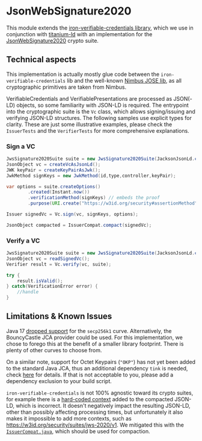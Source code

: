 # JsonWebSignature2020

This module extends the [iron-verifiable-credentials library](https://github.com/filip26/iron-verifiable-credentials),
which we use in conjunction with [titanium-ld](https://github.com/filip26/titanium-json-ld/) with an implementation for
the [JsonWebSignature2020](https://www.w3.org/community/reports/credentials/CG-FINAL-lds-jws2020-20220721) crypto suite.

## Technical aspects

This implementation is actually mostly glue code between the `iron-verifiable-credentials` lib and the
well-known [Nimbus JOSE lib](https://connect2id.com/products/nimbus-jose-jwt), as all cryptographic primitives are taken
from Nimbus.

VerifiableCredentials and VerifiablePresentations are processed as JSON(-LD) objects, so some familiarity with JSON-LD
is required.
The entrypoint into the cryptographic suite is the `Vc` class, which allows signing/issuing and verifying JSON-LD
structures. The following samples use explicit types for clarity. These are just some illustrative examples, please
check the `IssuerTests` and the `VerifierTests` for more comprehensive explanations.

### Sign a VC

```java
JwsSignature2020Suite suite = new JwsSignature2020Suite(JacksonJsonLd.createObjectMapper());
JsonObject vc = createVcAsJsonLd();
JWK keyPair = createKeyPairAsJwk();
JwkMethod signKeys = new JwkMethod(id,type,controller,keyPair);

var options = suite.createOptions()
        .created(Instant.now())
        .verificationMethod(signKeys) // embeds the proof
        .purpose(URI.create("https://w3id.org/security#assertionMethod"));

Issuer signedVc = Vc.sign(vc, signKeys, options);

JsonObject compacted = IssuerCompat.compact(signedVc);
```

### Verify a VC

```java
JwsSignature2020Suite suite = new JwsSignature2020Suite(JacksonJsonLd.createObjectMapper());
JsonObject vc = readSignedVc();
Verifier result = Vc.verify(vc, suite);

try {
    result.isValid();
} catch(VerificationError error) {
    //handle    
}
```

## Limitations & Known Issues

Java 17 [dropped support](https://connect2id.com/products/nimbus-jose-jwt/examples/jwt-with-es256k-signature) for
the `secp256k1` curve. Alternatively, the BouncyCastle JCA provider could be used.
For this implementation, we chose to forego this at the benefit of a smaller library footprint. There is plenty of other
curves to choose from.

On a similar note, support for Octet Keypairs (`"OKP"`) has not yet been added to the standard Java JCA, thus an
additional dependency `tink` is needed,
check [here](https://connect2id.com/products/nimbus-jose-jwt/examples/jwk-generation#okp) for details. If that is not
acceptable to you, please add a dependency exclusion to your build script.

`iron-verifiable-credentials` is not 100% agnostic toward its crypto suites, for example there is
a [hard-coded context](https://github.com/filip26/iron-verifiable-credentials/blob/82d13326c5f64a0f38c75d417ffc263febfd970d/src/main/java/com/apicatalog/vc/processor/Issuer.java#L122)
added to the compacted JSON-LD, which is incorrect. It doesn't negatively impact the resulting JSON-LD, other than
possibly affecting processing times, but unfortunately it also makes it impossible to add more contexts, such
as <https://w3id.org/security/suites/jws-2020/v1>. We mitigated this with
the [`IssuerCompat.java`](https://github.com/eclipse-tractusx/tractusx-edc/blob/main/edc-extensions/ssi/jws2020-crypto-suite/src/main/java/org/eclipse/edc/security/signature/jws2020/IssuerCompat.java), which should be
used
for compaction.
